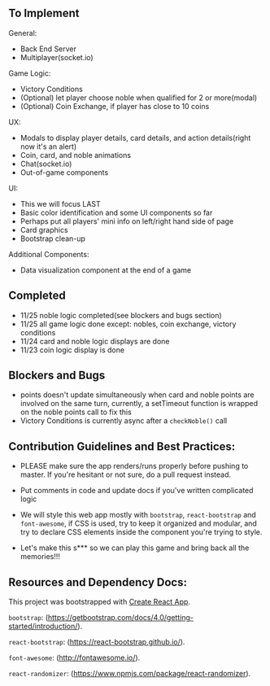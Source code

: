 ## To Implement

General:
- Back End Server
- Multiplayer(socket.io)

Game Logic:
- Victory Conditions
- (Optional) let player choose noble when qualified for 2 or more(modal)
- (Optional) Coin Exchange, if player has close to 10 coins

UX:
- Modals to display player details, card details, and action details(right now it's an alert)
- Coin, card, and noble animations
- Chat(socket.io)
- Out-of-game components

UI:
- This we will focus LAST
- Basic color identification and some UI components so far
- Perhaps put all players' mini info on left/right hand side of page
- Card graphics
- Bootstrap clean-up

Additional Components:
- Data visualization component at the end of a game

## Completed

- 11/25 noble logic completed(see blockers and bugs section)
- 11/25 all game logic done except: nobles, coin exchange, victory conditions
- 11/24 card and noble logic displays are done
- 11/23 coin logic display is done

## Blockers and Bugs

- points doesn't update simultaneously when card and noble points are involved on the same turn, currently, a setTimeout function is wrapped on the noble points call to fix this
- Victory Conditions is currently async after a `checkNoble()` call

## Contribution Guidelines and Best Practices:

- PLEASE make sure the app renders/runs properly before pushing to master.  If you're hesitant or not sure, do a pull request instead.

- Put comments in code and update docs if you've written complicated logic

- We will style this web app mostly with `bootstrap`, `react-bootstrap` and `font-awesome`, if CSS is used, try to keep it organized and modular, and try to declare CSS elements inside the component you're trying to style.

- Let's make this s*** so we can play this game and bring back all the memories!!!

## Resources and Dependency Docs:

This project was bootstrapped with [Create React App](https://github.com/facebookincubator/create-react-app).

`bootstrap`:
(https://getbootstrap.com/docs/4.0/getting-started/introduction/).

`react-bootstrap`:
(https://react-bootstrap.github.io/).

`font-awesome`:
(http://fontawesome.io/).

`react-randomizer`:
(https://www.npmjs.com/package/react-randomizer).